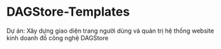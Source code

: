 # DAGStore-Templates
Dự án: Xây dựng giao diện trang người dùng và quản trị hệ thống website kinh doanh đồ công nghệ DAGStore
